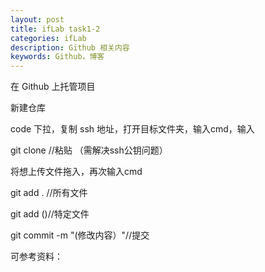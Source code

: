```yaml
---
layout: post
title: ifLab task1-2
categories: ifLab
description: Github 相关内容
keywords: Github，博客
---
```

在 Github 上托管项目

新建仓库

code 下拉，复制 ssh 地址，打开目标文件夹，输入cmd，输入

  git clone //粘贴
  （需解决ssh公钥问题）

将想上传文件拖入，再次输入cmd

  git add . //所有文件

  git add ()//特定文件

  git commit -m "(修改内容）"//提交
  


可参考资料：
